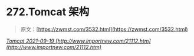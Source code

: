 <!--yml
category: 未分类
date: 0001-01-01 00:00:00
-->

# 272.Tomcat 架构

> 原文：[https://zwmst.com/3532.html](https://zwmst.com/3532.html)

   [ *Tomcat* ](https://zwmst.com/tomcat)*[ <time datetime="2021-09-19T21:05:23+08:00"> 2021-09-19 </time> ](https://zwmst.com/3532.html)  [http://www.importnew.com/21112.htm](http://www.importnew.com/21112.htm)*